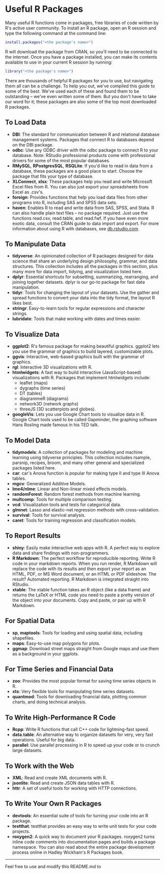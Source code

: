 # Useful R Packages

Many useful R functions come in packages, free libraries of code written by R's active user community. To install an R package, open an R session and type the following command at the command line:

```R
install.packages("<the package's name>")
```

R will download the package from CRAN, so you'll need to be connected to the internet. Once you have a package installed, you can make its contents available to use in your current R session by running:

```R
library("<the package's name>")
```

There are thousands of helpful R packages for you to use, but navigating them all can be a challenge. To help you out, we've compiled this guide to some of the best. We've used each of these and found them to be outstanding – we've even written some of them. But you don't have to take our word for it; these packages are also some of the top most downloaded R packages.

## To Load Data

- **DBI**: The standard for communication between R and relational database management systems. Packages that connect R to databases depend on the DBI package.
- **odbc**: Use any ODBC driver with the odbc package to connect R to your database. Note: RStudio professional products come with professional drivers for some of the most popular databases.
- **RMySQL**, **RPostgresSQL**, **RSQLite**: If you'd like to read in data from a database, these packages are a good place to start. Choose the package that fits your type of database.
- **XLConnect**, **xlsx**: These packages help you read and write Microsoft Excel files from R. You can also just export your spreadsheets from Excel as .csv's.
- **foreign**: Provides functions that help you load data files from other programs into R, including SAS and SPSS data sets.
- **haven**: Enables R to read and write data from SAS, SPSS, and Stata. R can also handle plain text files – no package required. Just use the functions read.csv, read.table, and read.fwf. If you have even more exotic data, consult the CRAN guide to data import and export. For more information about using R with databases, see [db.rstudio.com](https://db.rstudio.com).

## To Manipulate Data

- **tidyverse**: An opinionated collection of R packages designed for data science that share an underlying design philosophy, grammar, and data structures. This collection includes all the packages in this section, plus many more for data import, tidying, and visualization listed here.
- **dplyr**: Essential shortcuts for subsetting, summarizing, rearranging, and joining together datasets. dplyr is our go-to package for fast data manipulation.
- **tidyr**: Tools for changing the layout of your datasets. Use the gather and spread functions to convert your data into the tidy format, the layout R likes best.
- **stringr**: Easy-to-learn tools for regular expressions and character strings.
- **lubridate**: Tools that make working with dates and times easier.

## To Visualize Data

- **ggplot2**: R's famous package for making beautiful graphics. ggplot2 lets you use the grammar of graphics to build layered, customizable plots.
- **ggvis**: Interactive, web-based graphics built with the grammar of graphics.
- **rgl**: Interactive 3D visualizations with R.
- **htmlwidgets**: A fast way to build interactive (JavaScript-based) visualizations with R. Packages that implement htmlwidgets include:
  - leaflet (maps)
  - dygraphs (time series)
  - DT (tables)
  - diagrammeR (diagrams)
  - network3D (network graphs)
  - threeJS (3D scatterplots and globes).
- **googleVis**: Lets you use Google Chart tools to visualize data in R. Google Chart tools used to be called Gapminder, the graphing software Hans Rosling made famous in his TED talk.

## To Model Data

- **tidymodels**: A collection of packages for modeling and machine learning using tidyverse principles. This collection includes rsample, parsnip, recipes, broom, and many other general and specialized packages listed here.
- **car**: car's Anova function is popular for making type II and type III Anova tables.
- **mgcv**: Generalized Additive Models.
- **lme4/nlme**: Linear and Non-linear mixed effects models.
- **randomForest**: Random forest methods from machine learning.
- **multcomp**: Tools for multiple comparison testing.
- **vcd**: Visualization tools and tests for categorical data.
- **glmnet**: Lasso and elastic-net regression methods with cross-validation.
- **survival**: Tools for survival analysis.
- **caret**: Tools for training regression and classification models.

## To Report Results

- **shiny**: Easily make interactive web apps with R. A perfect way to explore data and share findings with non-programmers.
- **R Markdown**: The perfect workflow for reproducible reporting. Write R code in your markdown reports. When you run render, R Markdown will replace the code with its results and then export your report as an HTML, PDF, or MS Word document, or an HTML or PDF slideshow. The result? Automated reporting. R Markdown is integrated straight into RStudio.
- **xtable**: The xtable function takes an R object (like a data frame) and returns the LaTeX or HTML code you need to paste a pretty version of the object into your documents. Copy and paste, or pair up with R Markdown.

## For Spatial Data

- **sp**, **maptools**: Tools for loading and using spatial data, including shapefiles.
- **maps**: Easy-to-use map polygons for plots.
- **ggmap**: Download street maps straight from Google maps and use them as a background in your ggplots.

## For Time Series and Financial Data

- **zoo**: Provides the most popular format for saving time series objects in R.
- **xts**: Very flexible tools for manipulating time series datasets.
- **quantmod**: Tools for downloading financial data, plotting common charts, and doing technical analysis.

## To Write High-Performance R Code

- **Rcpp**: Write R functions that call C++ code for lightning-fast speed.
- **data.table**: An alternative way to organize datasets for very, very fast operations. Useful for big data.
- **parallel**: Use parallel processing in R to speed up your code or to crunch large datasets.

## To Work with the Web

- **XML**: Read and create XML documents with R.
- **jsonlite**: Read and create JSON data tables with R.
- **httr**: A set of useful tools for working with HTTP connections.

## To Write Your Own R Packages

- **devtools**: An essential suite of tools for turning your code into an R package.
- **testthat**: testthat provides an easy way to write unit tests for your code projects.
- **roxygen2**: A quick way to document your R packages. roxygen2 turns inline code comments into documentation pages and builds a package namespace. You can also read about the entire package development process online in Hadley Wickham's R Packages book.

---

Feel free to use and modify this README.md to
